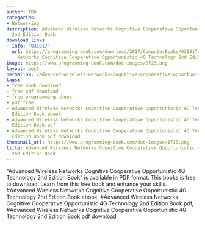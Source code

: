 ```yaml
---
author: TBD
categories:
- Networking
description: Advanced Wireless Networks Cognitive Cooperative Opportunistic 4G Technology
  2nd Edition Book
download_links:
- info: '031017'
  url: https://programming-book.com/download/2017/ComputerBooks/031017/Advanced Wireless
    Networks Cognitive Cooperative Opportunistic 4G Technology 2nd Edition.pdf
image: https://www.programming-book.com/doc-images/8723.png
layout: post
permalink: /advanced-wireless-networks-cognitive-cooperative-opportunistic-4g-technology-2nd.html
tags:
- free book download
- free pdf download
- free programming ebook
- pdf free
- Advanced Wireless Networks Cognitive Cooperative Opportunistic 4G Technology 2nd
  Edition Book ebook
- Advanced Wireless Networks Cognitive Cooperative Opportunistic 4G Technology 2nd
  Edition Book pdf
- Advanced Wireless Networks Cognitive Cooperative Opportunistic 4G Technology 2nd
  Edition Book pdf download
thumbnail_url: https://www.programming-book.com/doc-images/8723.png
title: Advanced Wireless Networks Cognitive Cooperative Opportunistic 4G Technology
  2nd Edition Book
---
```


 
<div class="item-desc text-justify">
  "Advanced Wireless Networks Cognitive Cooperative Opportunistic 4G Technology 2nd Edition Book" is available in PDF format. This books is free to download. Learn from this free book and enhance your skills.
  <br>
  #Advanced Wireless Networks Cognitive Cooperative Opportunistic 4G Technology 2nd Edition Book ebook, #Advanced Wireless Networks Cognitive Cooperative Opportunistic 4G Technology 2nd Edition Book pdf, #Advanced Wireless Networks Cognitive Cooperative Opportunistic 4G Technology 2nd Edition Book pdf download
</div>
